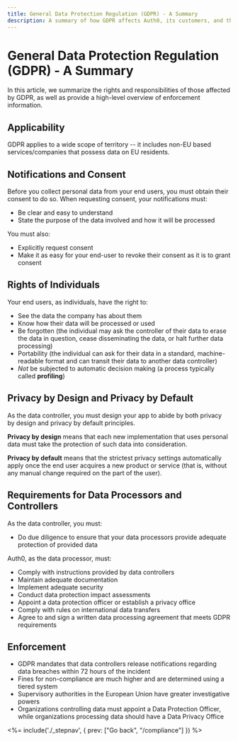 ```yaml
---
title: General Data Protection Regulation (GDPR) - A Summary
description: A summary of how GDPR affects Auth0, its customers, and the end users
---
```

# General Data Protection Regulation (GDPR) - A Summary

In this article, we summarize the rights and responsibilities of those affected by GDPR, as well as provide a high-level overview of enforcement information.

## Applicability

GDPR applies to a wide scope of territory -- it includes non-EU based services/companies that possess data on EU residents.

## Notifications and Consent

Before you collect personal data from your end users, you must obtain their consent to do so. When requesting consent, your notifications must:

* Be clear and easy to understand
* State the purpose of the data involved and how it will be processed

You must also:

* Explicitly request consent
* Make it as easy for your end-user to revoke their consent as it is to grant consent

## Rights of Individuals

Your end users, as individuals, have the right to:

* See the data the company has about them
* Know how their data will be processed or used
* Be forgotten (the individual may ask the controller of their data to erase the data in question, cease disseminating the data, or halt further data processing)
* Portability (the individual can ask for their data in a standard, machine-readable format and can transit their data to another data controller)
* *Not* be subjected to automatic decision making (a process typically called **profiling**)

## Privacy by Design and Privacy by Default

As the data controller, you must design your app to abide by both privacy by design and privacy by default principles.

**Privacy by design** means that each new implementation that uses personal data must take the protection of such data into consideration.

**Privacy by default** means that the strictest privacy settings automatically apply once the end user acquires a new product or service (that is, without any manual change required on the part of the user).

## Requirements for Data Processors and Controllers

As the data controller, you must:

* Do due diligence to ensure that your data processors provide adequate protection of provided data

Auth0, as the data processor, must:

* Comply with instructions provided by data controllers
* Maintain adequate documentation
* Implement adequate security
* Conduct data protection impact assessments
* Appoint a data protection officer or establish a privacy office
* Comply with rules on international data transfers
* Agree to and sign a written data processing agreement that meets GDPR requirements

## Enforcement

* GDPR mandates that data controllers release notifications regarding data breaches within 72 hours of the incident
* Fines for non-compliance are much higher and are determined using a tiered system
* Supervisory authorities in the European Union have greater investigative powers
* Organizations controlling data must appoint a Data Protection Officer, while organizations processing data should have a Data Privacy Office

<%= include('./_stepnav', {
 prev: ["Go back", "/compliance"]
}) %>